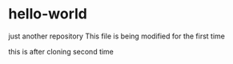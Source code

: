 # hello-world
just another repository
This file is being  modified for the first time

this is after cloning
second time
